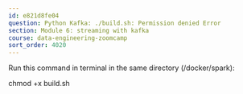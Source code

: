 ```yaml
---
id: e821d8fe04
question: Python Kafka: ./build.sh: Permission denied Error
section: Module 6: streaming with kafka
course: data-engineering-zoomcamp
sort_order: 4020
---
```


Run this command in terminal in the same directory (/docker/spark):

chmod +x build.sh

